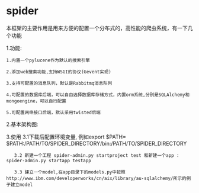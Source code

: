 spider
======

本框架的主要作用是用来方便的配置一个分布式的，高性能的爬虫系统，有一下几个功能

1.功能:

    1.内置一个pylucene作为默认的搜索引擎 
    
    2.添加web搜索功能,支持WSGI的协议(Gevent实现)
    
    3.支持可配置的消息队列，默认是Rabbitmq消息队列 
    
    4.可配置的数据库后端，可以自由选择数据库存储方式，内置orm系统,分别是SQLAlchemy和mongoengine，可以自行配置
    
    5.可配置网络接口后端，默认采用twisted后端


2.基本架构图:

3.使用
       3.1下载后配置环境变量, 例如export $PATH= $PATH:/PATH/TO/SPIDER_DIRECTORY/bin:/PATH/TO/SPIDER_DIRECTORY
       
       3.2 新建一个工程 spider-admin.py startproject test 和新建一个app : spider-admin.py startapp testapp 
       
       3.3 建立一个model,在app目录下的models.py中按照 http://www.ibm.com/developerworks/cn/aix/library/au-sqlalchemy/所示的例子建立model



